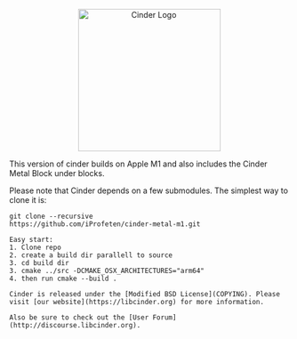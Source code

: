 <p align="center">
  <img src="https://libcinder.org/docs/_assets/images/cinder_logo.svg" alt="Cinder Logo" width="256" height="auto"/>
</p>


This version of cinder builds on Apple M1 and also includes the Cinder Metal Block under blocks.

Please note that Cinder depends on a few submodules. The simplest way to clone it is:<br />
```
git clone --recursive
https://github.com/iProfeten/cinder-metal-m1.git

Easy start:
1. Clone repo
2. create a build dir parallell to source
3. cd build dir
3. cmake ../src -DCMAKE_OSX_ARCHITECTURES="arm64" 
4. then run cmake --build .

Cinder is released under the [Modified BSD License](COPYING). Please visit [our website](https://libcinder.org) for more information.

Also be sure to check out the [User Forum](http://discourse.libcinder.org).
